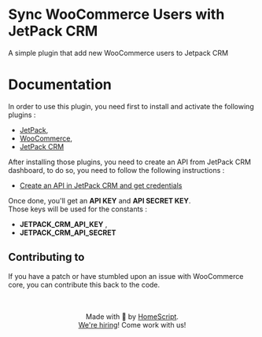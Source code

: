 # Sync WooCommerce Users with JetPack CRM
A simple plugin that add new WooCommerce users to Jetpack CRM

# Documentation
In order to use this plugin, you need first to install and activate the following plugins : 
 - [JetPack](https://jetpack.com), 
 - [WooCommerce](https://woocommerce.com), 
 - [JetPack CRM](https://wordpress.org/plugins/zero-bs-crm/)

After installing those plugins, you need to create an API from JetPack CRM dashboard, to do so, you need to follow the following instructions : 
- [Create an API in JetPack CRM and get credentials](https://kb.jetpackcrm.com/knowledge-base/jetpack-crm-api-key-and-api-secrets/)

Once done, you'll get an **API KEY** and **API SECRET KEY**.  
Those keys will be used for the constants : 
- **JETPACK_CRM_API_KEY** ,
- **JETPACK_CRM_API_SECRET**


## Contributing to # 
If you have a patch or have stumbled upon an issue with WooCommerce core, you can contribute this back to the code. 

<p align="center">
    <br/><br/>
    Made with 💙 by <a href="https://homescriptone.com/">HomeScript</a>.<br/>
    <a href="https://homescriptone.com/">We're hiring</a>! Come work with us!
</p> 
